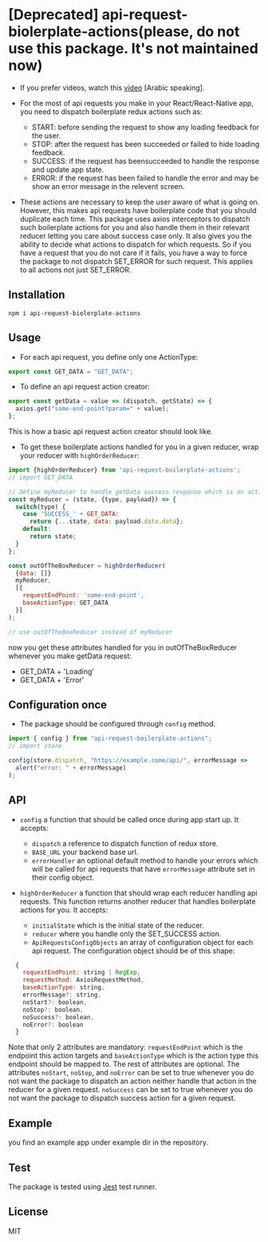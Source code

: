 # [Deprecated] api-request-biolerplate-actions(please, do not use this package. It's not maintained now)

- If you prefer videos, watch this [video](https://youtu.be/NdoTa-rM9o4) [Arabic speaking].

- For the most of api requests you make in your React/React-Native app, you need to dispatch boilerplate redux actions such as:

  - START: before sending the request to show any loading feedback for the user.
  - STOP: after the request has been succeeded or failed to hide loading feedback.
  - SUCCESS: if the request has beensucceeded to handle the response and update app state.
  - ERROR: if the request has been failed to handle the error and may be show an error message in the relevent screen.

- These actions are necessary to keep the user aware of what is going on. However, this makes api requests have boilerplate code that you should duplicate each time. This package uses axios interceptors to dispatch such boilerplate actions for you and also handle them in their relevant reducer letting you care about success case only. It also gives you the ability to decide what actions to dispatch for which requests. So if you have a request that you do not care if it fails, you have a way to force the package to not dispatch SET_ERROR for such request. This applies to all actions not just SET_ERROR.

## Installation

`npm i api-request-biolerplate-actions`

## Usage

- For each api request, you define only one ActionType:

```js
export const GET_DATA = "GET_DATA";
```

- To define an api request action creator:

```js
export const getData = value => (dispatch, getState) => {
  axios.get("some-end-point?param=" + value);
};
```

This is how a basic api request action creator should look like.

- To get these boilerplate actions handled for you in a given reducer, wrap your reducer with `highOrderReducer`:

```js
import {highOrderReducer} from 'api-request-boilerplate-actions';
// import GET_DATA

// define myReducer to handle getData success response which is an action with this type 'SUCCESS_' + GET_DATA
const myReducer = (state, {type, payload}) => {
  switch(type) {
    case 'SUCCESS_' + GET_DATA:
      return {...state, data: payload.data.data};
    default:
      return state;
  }
};

const outOfTheBoxReducer = highOrderReducer(
  {data: []}
  myReducer,
  [{
    requestEndPoint: 'some-end-point',
    baseActionType: GET_DATA
  }]
);

// use outOfTheBoxReducer instead of myReducer
```

now you get these attributes handled for you in outOfTheBoxReducer whenever you make getData request:

- GET_DATA + 'Loading'
- GET_DATA + 'Error'

## Configuration once

- The package should be configured through `config` method.

```js
import { config } from "api-request-boilerplate-actions";
// import store

config(store.dispatch, "https://example.come/api/", errorMessage =>
  alert("error: " + errorMessage)
);
```

## API

- `config`
  a function that should be called once during app start up. It accepts:

  - `dispatch` a reference to dispatch function of redux store.
  - `BASE_URL` your backend base url.
  - `errorHandler` an optional default method to handle your errors which will be called for api requests that have `errorMessage` attribute set in their config object.

- `highOrderReducer`
  a function that should wrap each reducer handling api requests. This function returns another reducer that handles boilerplate actions for you. It accepts:

  - `initialState` which is the initial state of the reducer.
  - `reducer` where you handle only the SET_SUCCESS action.
  - `ApiRequestsConfigObjects` an array of configuration object for each api request. The configuration object should be of this shape:

```js
  {
    requestEndPoint: string | RegExp,
    requestMethod: AxiosRequestMethod,
    baseActionType: string,
    errorMessage?: string,
    noStart?: boolean,
    noStop?: boolean,
    noSuccess?: boolean,
    noError?: boolean
  }
```

Note that only 2 attributes are mandatory: `requestEndPoint` which is the endpoint this action targets and `baseActionType` which is the action type this endpoint should be mapped to. The rest of attributes are optional. The attributes `noStart`, `noStop`, and `noError` can be set to true whenever you do not want the package to dispatch an action neither handle that action in the reducer for a given request. `noSuccess` can be set to true whenever you do not want the package to dispatch success action for a given request.

## Example

you find an example app under example dir in the repository.

## Test

The package is tested using [Jest](https://jestjs.io/) test runner.

## License

MIT
